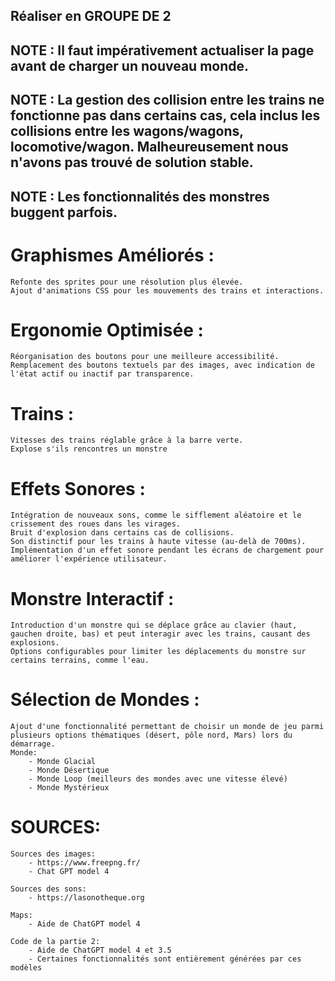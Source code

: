 ## Réaliser en GROUPE DE 2


## NOTE : Il faut impérativement actualiser la page avant de charger un nouveau monde.

## NOTE : La gestion des collision entre les trains ne fonctionne pas dans certains cas, cela inclus les collisions entre les wagons/wagons, locomotive/wagon. Malheureusement nous n'avons pas trouvé de solution stable.

## NOTE : Les fonctionnalités des monstres buggent parfois.


# Graphismes Améliorés :
	Refonte des sprites pour une résolution plus élevée.
	Ajout d'animations CSS pour les mouvements des trains et interactions.

# Ergonomie Optimisée :
	Réorganisation des boutons pour une meilleure accessibilité.
	Remplacement des boutons textuels par des images, avec indication de l'état actif ou inactif par transparence.

# Trains :
	Vitesses des trains réglable grâce à la barre verte.
	Explose s'ils rencontres un monstre

# Effets Sonores :
	Intégration de nouveaux sons, comme le sifflement aléatoire et le crissement des roues dans les virages.
	Bruit d'explosion dans certains cas de collisions.
	Son distinctif pour les trains à haute vitesse (au-delà de 700ms).
	Implémentation d'un effet sonore pendant les écrans de chargement pour améliorer l'expérience utilisateur.


# Monstre Interactif :
	Introduction d'un monstre qui se déplace grâce au clavier (haut, gauchen droite, bas) et peut interagir avec les trains, causant des explosions.
	Options configurables pour limiter les déplacements du monstre sur certains terrains, comme l'eau.

# Sélection de Mondes :
	Ajout d'une fonctionnalité permettant de choisir un monde de jeu parmi plusieurs options thématiques (désert, pôle nord, Mars) lors du démarrage.
	Monde:
		- Monde Glacial
		- Monde Désertique
		- Monde Loop (meilleurs des mondes avec une vitesse élevé)
		- Monde Mystérieux

# SOURCES: 
	Sources des images:
		- https://www.freepng.fr/
		- Chat GPT model 4

	Sources des sons:
		- https://lasonotheque.org

	Maps:
		- Aide de ChatGPT model 4

	Code de la partie 2:
		- Aide de ChatGPT model 4 et 3.5
		- Certaines fonctionnalités sont entièrement générées par ces modèles
